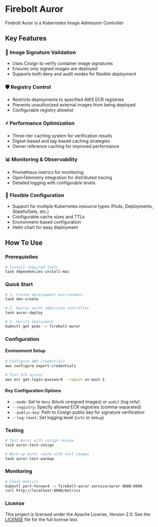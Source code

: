 # Firebolt Auror
Firebolt Auror is a Kubernetes Image Admission Controller


## Key Features

### 🔐 **Image Signature Validation**
- Uses Cosign to verify container image signatures
- Ensures only signed images are deployed
- Supports both deny and audit modes for flexible deployment

### 🛡️ **Registry Control**
- Restricts deployments to specified AWS ECR registries
- Prevents unauthorized external images from being deployed
- Configurable registry allowlist

### ⚡ **Performance Optimization**
- Three-tier caching system for verification results
- Digest-based and tag-based caching strategies
- Owner reference caching for improved performance

### 📊 **Monitoring & Observability**
- Prometheus metrics for monitoring
- OpenTelemetry integration for distributed tracing
- Detailed logging with configurable levels

### 🔧 **Flexible Configuration**
- Support for multiple Kubernetes resource types (Pods, Deployments, StatefulSets, etc.)
- Configurable cache sizes and TTLs
- Environment-based configuration
- Helm chart for easy deployment

## How To Use

### Prerequisites

```bash
# Install required tools
task dependencies-install-mac
```

### Quick Start

```bash
# 1. Create development environment
task dev-create

# 2. Deploy auror admission controller
task auror-deploy

# 3. Verify deployment
kubectl get pods -n firebolt-auror
```

### Configuration

#### Environment Setup
```bash
# Configure AWS credentials
aws configure export-credentials

# Test ECR access
aws ecr get-login-password --region us-east-1
```

#### Key Configuration Options
- `--mode`: Set to `deny` (block unsigned images) or `audit` (log only)
- `--registry`: Specify allowed ECR registries (comma-separated)
- `--public-key`: Path to Cosign public key for signature verification
- `--log-level`: Set logging level (`info` or `debug`)

### Testing

```bash
# Test Auror with cosign review
task auror-test-cosign

# Warm up Auror cache with test images
task auror-test-warmup
```

### Monitoring

```bash
# Check metrics
kubectl port-forward -n firebolt-auror service/auror 8080:8080
curl http://localhost:8080/metrics
```


### License

This project is licensed under the Apache License, Version 2.0. See the [LICENSE](LICENSE) file for the full license text.